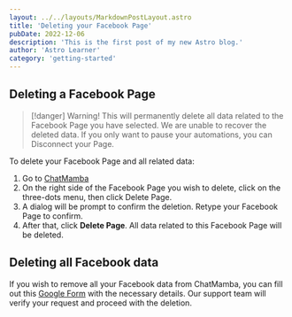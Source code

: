 ```yaml
---
layout: ../../layouts/MarkdownPostLayout.astro
title: 'Deleting your Facebook Page'
pubDate: 2022-12-06
description: 'This is the first post of my new Astro blog.'
author: 'Astro Learner'
category: 'getting-started'
---
```


## Deleting a Facebook Page

>[!danger]
> Warning! This will permanently delete all data related to the Facebook Page you have selected. We are unable to recover the deleted data. If you only want to pause your automations, you can Disconnect your Page.

To delete your Facebook Page and all related data:

1. Go to [ChatMamba](https://chatmamba.com/fb-pages)
2. On the right side of the Facebook Page you wish to delete, click on the three-dots menu, then click Delete Page.
3. A dialog will be prompt to confirm the deletion. Retype your Facebook Page to confirm.
4. After that, click **Delete Page**. All data related to this Facebook Page will be deleted.

## Deleting all Facebook data

If you wish to remove all your Facebook data from ChatMamba, you can fill out this [Google Form](https://docs.google.com/forms/d/1FetaF77VUGzMist78VcjdHnBlmrR3kPkBF5Pvis1FHE) with the necessary details. Our support team will verify your request and proceed with the deletion.
